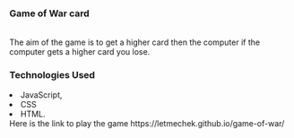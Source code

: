 <h3>Game of War card</h3><br>
The aim of the game is to get a higher card then the computer if the computer gets a higher card you lose. 

<h3>Technologies Used</h3>
<li>JavaScript, <li>CSS  <li>HTML. <br>
Here is the link to play the game https://letmechek.github.io/game-of-war/

